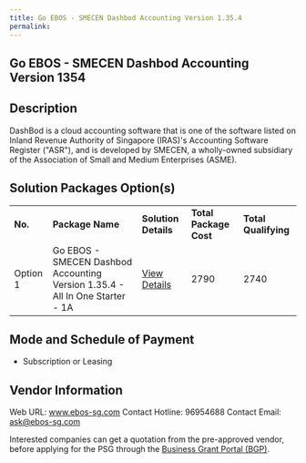 ```yaml
---
title: Go EBOS - SMECEN Dashbod Accounting Version 1.35.4
permalink: 
---
```


## Go EBOS - SMECEN Dashbod Accounting Version 1354

## Description

DashBod is a cloud accounting software that is one of the software listed on Inland Revenue Authority of Singapore (IRAS)'s Accounting Software Register ("ASR"), and is developed by SMECEN, a wholly-owned subsidiary of the Association of Small and Medium Enterprises (ASME).

## Solution Packages Option(s)

<table>
<tr>
<td><b>No.</b></td>
<td><b>Package Name</b></td>
<td><b>Solution Details</b></td>
<td><b>Total Package Cost</b></td>
<td><b>Total Qualifying</b></td>
</tr>
<tr>
<td>Option 1</td>
<td>Go EBOS - SMECEN Dashbod Accounting Version 1.35.4 - All In One Starter - 1A</td>
<td><a href='https://www.gobusiness.gov.sg/images/psg/EBOS_-_SMECEN_20210105_Desensitised_Annex_3_Part_1.pdf'>View Details</a></td>
<td>2790</td>
<td>2740</td>
</tr>
</table>

## Mode and Schedule of Payment

 - Subscription or Leasing

## Vendor Information

 Web URL: www.ebos-sg.com 
Contact Hotline: 96954688 
Contact Email: ask@ebos-sg.com 


Interested companies can get a quotation from the pre-approved vendor, before applying for the PSG through the <a href='https://www.businessgrants.gov.sg/'>Business Grant Portal (BGP)</a>.
